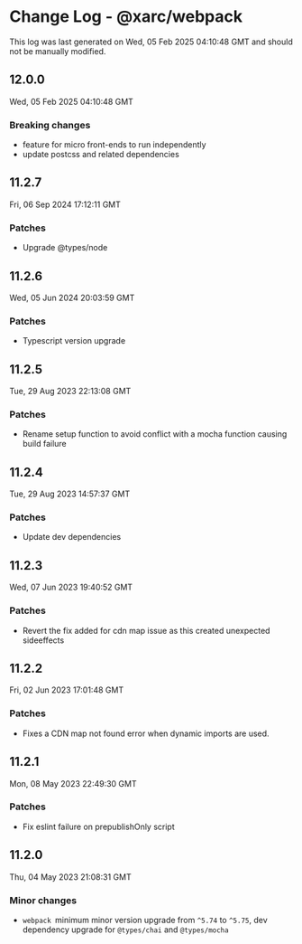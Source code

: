 # Change Log - @xarc/webpack

This log was last generated on Wed, 05 Feb 2025 04:10:48 GMT and should not be manually modified.

## 12.0.0
Wed, 05 Feb 2025 04:10:48 GMT

### Breaking changes

- feature for micro front-ends to run independently
- update postcss and related dependencies

## 11.2.7
Fri, 06 Sep 2024 17:12:11 GMT

### Patches

- Upgrade @types/node

## 11.2.6
Wed, 05 Jun 2024 20:03:59 GMT

### Patches

- Typescript version upgrade

## 11.2.5
Tue, 29 Aug 2023 22:13:08 GMT

### Patches

- Rename setup function to avoid conflict with a mocha function causing build failure

## 11.2.4
Tue, 29 Aug 2023 14:57:37 GMT

### Patches

- Update dev dependencies

## 11.2.3
Wed, 07 Jun 2023 19:40:52 GMT

### Patches

- Revert the fix added for cdn map issue as this created unexpected sideeffects

## 11.2.2
Fri, 02 Jun 2023 17:01:48 GMT

### Patches

- Fixes a CDN map not found error when dynamic imports are used.

## 11.2.1
Mon, 08 May 2023 22:49:30 GMT

### Patches

- Fix eslint failure on prepublishOnly script

## 11.2.0
Thu, 04 May 2023 21:08:31 GMT

### Minor changes

- `webpack `minimum minor version upgrade from `^5.74` to `^5.75`, dev dependency upgrade for `@types/chai` and  `@types/mocha`

